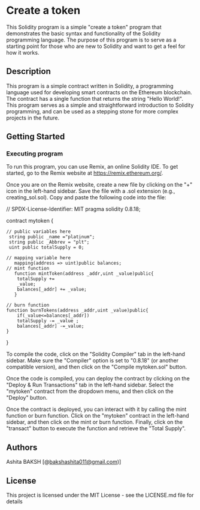 # Create a token

This Solidity program is a simple "create a token" program that demonstrates the basic syntax and functionality of the Solidity programming language. The purpose of this program is to serve as a starting point for those who are new to Solidity and want to get a feel for how it works.

## Description

This program is a simple contract written in Solidity, a programming language used for developing smart contracts on the Ethereum blockchain. The contract has a single function that returns the string "Hello World!". This program serves as a simple and straightforward introduction to Solidity programming, and can be used as a stepping stone for more complex projects in the future.

## Getting Started

### Executing program

To run this program, you can use Remix, an online Solidity IDE. To get started, go to the Remix website at https://remix.ethereum.org/.

Once you are on the Remix website, create a new file by clicking on the "+" icon in the left-hand sidebar. Save the file with a .sol extension (e.g., creating_sol.sol). Copy and paste the following code into the file:

// SPDX-License-Identifier: MIT
pragma solidity 0.8.18;

contract mytoken {

    // public variables here
     string public _name ="platinum";
     string public _Abbrev = "plt";
     uint public totalSupply = 0;

    // mapping variable here
       mapping(address => uint)public balances;
    // mint function
       function mintToken(address _addr,uint _value)public{
        totalSupply += 
        _value;
        balances[_addr] += _value;
       }

    // burn function
    function burnTokens(address _addr,uint _value)public{
        if(_value<=balances[_addr])
        totalSupply -= _value ;
        balances[_addr] -=_value;
    }

}


To compile the code, click on the "Solidity Compiler" tab in the left-hand sidebar. Make sure the "Compiler" option is set to "0.8.18" (or another compatible version), and then click on the "Compile mytoken.sol" button.

Once the code is compiled, you can deploy the contract by clicking on the "Deploy & Run Transactions" tab in the left-hand sidebar. Select the "mytoken" contract from the dropdown menu, and then click on the "Deploy" button.

Once the contract is deployed, you can interact with it by calling the mint function or burn function. Click on the "mytoken" contract in the left-hand sidebar, and then click on the mint or burn function. Finally, click on the "transact" button to execute the function and retrieve the "Total Supply".

## Authors

Ashita BAKSH
[@bakshashita011@gmail.com)]


## License

This project is licensed under the MIT License - see the LICENSE.md file for details
